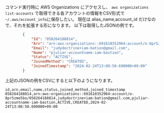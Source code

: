 コマンド実行時に AWS Organizations にアクセスし、
`aws organizations list-accounts` で取得できる各アカウントの情報をCSV形式で`~/.aws/account_info`に保存したい。
現在は alias_name,account_id だけなので、それを拡張する形になります。
以下は取得したJSONの例です。
```json
        {
            "Id": "058264188814",
            "Arn": "arn:aws:organizations::691610352964:account/o-8pr5zme5bo/058264188814",
            "Email": "judydoctrine+iam-bation@gmail.com",
            "Name": "pjuliar-accountname-iam-bastion",
            "Status": "ACTIVE",
            "JoinedMethod": "CREATED",
            "JoinedTimestamp": "2024-02-24T13:08:50.690000+09:00"
        }
```

上記のJSONの例をCSVにすると以下のようになります。

```csv
id,arn,email,name,status,joined_method,joined_timestamp
058264188814,arn:aws:organizations::691610352964:account/o-8pr5zme5bo/058264188814,judydoctrine+iam-bation@gmail.com,pjuliar-accountname-iam-bastion,ACTIVE,CREATED,2024-02-24T13:08:50.690000+09:00
```
